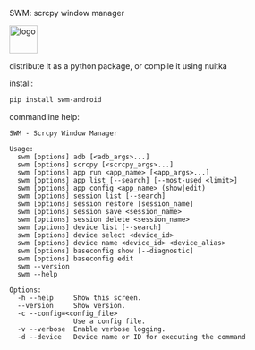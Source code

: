 SWM: scrcpy window manager

<img src="logo/logo.jpg" alt="logo" width="50"/>

distribute it as a python package, or compile it using nuitka

install:

```bash
pip install swm-android
```

commandline help:

```
SWM - Scrcpy Window Manager

Usage:
  swm [options] adb [<adb_args>...]
  swm [options] scrcpy [<scrcpy_args>...]
  swm [options] app run <app_name> [<app_args>...]
  swm [options] app list [--search] [--most-used <limit>]
  swm [options] app config <app_name> (show|edit)
  swm [options] session list [--search]
  swm [options] session restore [session_name]
  swm [options] session save <session_name>
  swm [options] session delete <session_name>
  swm [options] device list [--search]
  swm [options] device select <device_id>
  swm [options] device name <device_id> <device_alias>
  swm [options] baseconfig show [--diagnostic]
  swm [options] baseconfig edit
  swm --version
  swm --help

Options:
  -h --help     Show this screen.
  --version     Show version.
  -c --config=<config_file>
                Use a config file.
  -v --verbose  Enable verbose logging.
  -d --device   Device name or ID for executing the command

```
